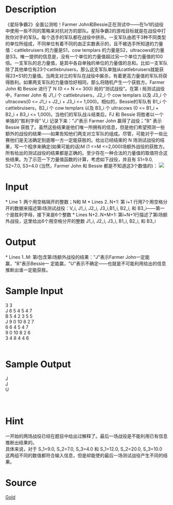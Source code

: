 
# Description

<div class="content">《星际争霸2》全面公测啦！Farmer John和Bessie正在测试中——在1v1的战役中使用一些不同的策略来对抗对方的部队。星际争霸2的游戏目标就是在战役中打败你对手的军队。每个选手的军队都在战役中拼杀。一支军队由若干3种不同类型的单位所组成，不同单位有着不同的由正实数表示的，且不被选手所知道的力量值：cattlebruisers 的力量是S1，cow templars 的力量是S2，ultracows的力量是S3。唯一提供的信息是，没有一个单位的力量值超过另一个单位力量值的100倍。一支军队的总力量值，是其中各自单独的单位的力量值的总和。比如一支军队除了其他单位有23个cattlebruisers，那么这支军队单独从cattlebruisers就能获得23*S1的力量值。当两支对立的军队在战役中厮杀，有着更高力量值的军队将获得胜利。如果两支军队的力量值恰好相同，那么将随机产生一个获胜方。Farmer John 和 Bessie 进行了 N (0 &lt;= N &lt;= 300) 局的“测试战役”。在第 i 局测试战役中，Farmer John 有 J1_i 个 cattlebruisers，J2_i 个 cow templars 以及 J3_i 个 ultracows(0 &lt;= J1_i + J2_i + J3_i &lt;= 1,000)。相似的，Bessie的军队有 B1_i 个 cattlebruisers，B2_i 个 cow templars 以及 B3_i 个 ultracows (0 &lt;= B1_i + B2_i + B3_i &lt;= 1,000)。当他们的军队战斗结束后，FJ 和 Bessie 将胜者以一个单独的“胜利字母” V_i 记录下来：&#34;J&#34;表示 Farmer John 赢得了战役；&#34;B&#34; 表示 Bessie 获胜了。虽然这些结果是他们唯一所拥有的信息，但是他们希望预测一些额外的战役的结果——如果告知他们两支对立军队的组成。尽管，可能对于一些比赛他们是无法确定到底哪一方一定能获胜的。给出已经结束的 N 场测试战役的结果，写一个程序来确定(如果可能的话)M (1 &lt;=M &lt;=2,000)场额外战役的获胜方。
所有给出的测试战役的结果都是正确的。至少存在一种合法的力量值的取值符合这些结果。为了示范一下力量值函数的计算，考虑如下战役，并且有 S1=9.0, S2=7.0, S3=4.0 (当然，Farmer John 和 Bessie 都是不知道这3个数值的)：
<img border="0" src="source/bzoj/1829/img/aHR0cHM6Ly9seWRzeS5jb20vSnVkZ2VPbmxpbmUvaW1hZ2VzLzE4MjkuanBn.jpg"/> 
</div>

# Input

<div class="content">* Line 1: 两个用空格隔开的整数；N和 M
* Lines 2..N+1: 第 i+1 行用7个用空格分开的数据来描述第i场测试战役：V_i, J1_i, J2_i,
J3_i,B1_i, B2_i, 和 B3_i——第一个是胜利字母，接下来是6个整数
* Lines N+2..N+M+1: 第i+N+1行描述了第i场额外战役，这里给出6个用空格分开的整数
J1_i, J2_i, J3_i, B1_i, B2_i, 和 B3_i


</div>

# Output

<div class="content">* Lines 1..M: 第i包含第i场额外战役的结果：&#34;J&#34;表示Farmer John一定能赢，&#34;B&#34;表示Bessie一
定能赢，&#34;U&#34;表示不确定——也就是不可能利用给出的信息推断出谁一定能获胜。

</div>

# Sample Input

<div class="content"><span class="sampledata">3 3<br/>
J 6 5 4 5 4 7<br/>
B 5 4 2 3 5 5<br/>
J 9 0 10 8 2 7<br/>
6 6 4 5 4 7<br/>
9 0 10 8 2 6<br/>
3 4 8 4 4 6<br/>
<br/>
</span></div>

# Sample Output

<div class="content"><span class="sampledata">J<br/>
J<br/>
U<br/>
<br/>
<br/>
</span></div>

# Hint

<div class="content"><p>一开始的两场战役已经在题目中给出过解释了。最后一场战役是不能利用已有信息推断出结果的。<br/>
具体来说，对于 S_1=9.0, S_2=7.0, S_3=4.0 和 S_1=12.0, S_2=20.0, S_3=10.0 <br/>
这两组不同的数值都符合输入信息，但是却能使的最后一场测试战役产生不同的结果。<br/>
</p></div>

# Source

<div class="content"><p><a href="problemset.php?search=Gold">Gold</a></p></div>

